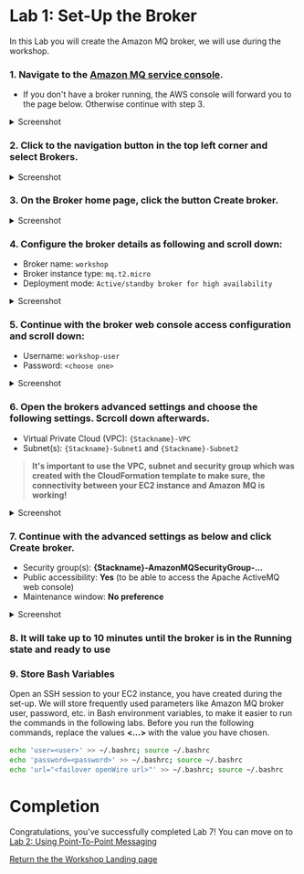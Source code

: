# Lab 1: Set-Up the Broker

In this Lab you will create the Amazon MQ broker, we will use during the workshop.

### 1. Navigate to the [Amazon MQ service console](https://console.aws.amazon.com/amazon-mq).

* If you don't have a broker running, the AWS console will forward you to the page below. Otherwise continue with step 3.

<details><summary>Screenshot</summary><p>

![Amazon MQ workshop Lab 1 step 1](/images/broker-set-up-Step1.png)

</p></details><p/>

### 2. Click to the navigation button in the top left corner and select **Brokers**.

<details><summary>Screenshot</summary><p>

![Amazon MQ workshop Lab 1 step 2](/images/broker-set-up-Step2.png)

</p></details><p/>

### 3. On the Broker home page, click the button **Create broker**.

<details><summary>Screenshot</summary><p>

![Amazon MQ workshop Lab 1 step 3](/images/broker-set-up-Step3.png)

</p></details><p/>


### 4. Configure the broker details as following and scroll down:

* Broker name: `workshop`
* Broker instance type: `mq.t2.micro`
* Deployment mode: `Active/standby broker for high availability`

<details><summary>Screenshot</summary><p>

![Amazon MQ workshop Lab 1 step 4](/images/broker-set-up-Step4.png)

</p></details><p/>

### 5. Continue with the broker web console access configuration and scroll down:

* Username: `workshop-user`
* Password: `<choose one>`

<details><summary>Screenshot</summary><p>

![Amazon MQ workshop Lab 1 step 5](/images/broker-set-up-Step5.png)

</p></details><p/>

### 6. Open the brokers advanced settings and choose the following settings. Scrcoll down afterwards.

* Virtual Private Cloud (VPC): `{Stackname}-VPC`
* Subnet(s): `{Stackname}-Subnet1` and `{Stackname}-Subnet2`

> **It's important to use the VPC, subnet and security group which was created with the CloudFormation template to make sure, the connectivity between your EC2 instance and Amazon MQ is working!**

<details><summary>Screenshot</summary><p>

![Amazon MQ workshop Lab 1 step 6](/images/broker-set-up-Step6.png)

</p></details><p/>

### 7. Continue with the advanced settings as below and click **Create broker**.

* Security group(s): **{Stackname}-AmazonMQSecurityGroup-...**
* Public accessibility: **Yes** (to be able to access the Apache ActiveMQ web console)
* Maintenance window: **No preference**

<details><summary>Screenshot</summary><p>

![Amazon MQ workshop Lab 1 step 7](/images/broker-set-up-Step7.png)

</p></details><p/>


### 8. It will take up to 10 minutes until the broker is in the **Running** state and ready to use

### 9. Store Bash Variables

Open an SSH session to your EC2 instance, you have created during the set-up. We will store frequently used parameters like Amazon MQ broker user, password, etc. in Bash environment variables, to make it easier to run the commands in the following labs. Before you run the following commands, replace the values **<...>** with the value you have chosen.

``` bash
echo 'user=<user>' >> ~/.bashrc; source ~/.bashrc
echo 'password=<password>' >> ~/.bashrc; source ~/.bashrc
echo 'url="<failover openWire url>"' >> ~/.bashrc; source ~/.bashrc
```

# Completion

Congratulations, you've successfully completed Lab 7! You can move on to [Lab 2: Using Point-To-Point Messaging](/labs/lab-2.md)

[Return the the Workshop Landing page](/README.md)